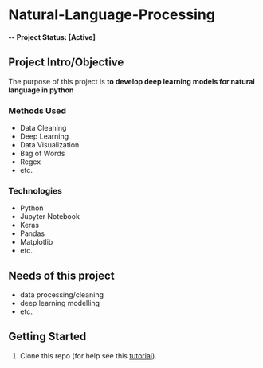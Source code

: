 # Natural-Language-Processing

#### -- Project Status: [Active]

## Project Intro/Objective
The purpose of this project is  __to develop deep learning models for natural language in python__

### Methods Used
* Data Cleaning
* Deep Learning
* Data Visualization
* Bag of Words
* Regex
* etc.

### Technologies
* Python
* Jupyter Notebook
* Keras
* Pandas
* Matplotlib
* etc. 

## Needs of this project
- data processing/cleaning
- deep learning modelling
- etc.

## Getting Started

1. Clone this repo (for help see this [tutorial](https://help.github.com/articles/cloning-a-repository/)).
